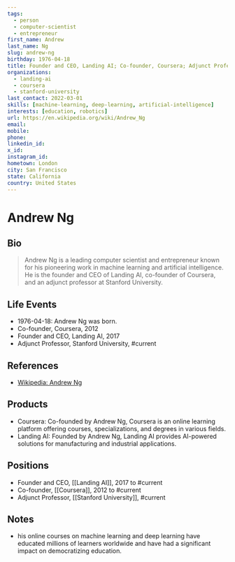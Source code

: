 ```yaml
---
tags:
  - person
  - computer-scientist
  - entrepreneur
first_name: Andrew
last_name: Ng
slug: andrew-ng
birthday: 1976-04-18
title: Founder and CEO, Landing AI; Co-founder, Coursera; Adjunct Professor, Stanford University
organizations:
  - landing-ai
  - coursera
  - stanford-university
last_contact: 2022-03-01
skills: [machine-learning, deep-learning, artificial-intelligence]
interests: [education, robotics]
url: https://en.wikipedia.org/wiki/Andrew_Ng
email: 
mobile: 
phone: 
linkedin_id: 
x_id: 
instagram_id: 
hometown: London
city: San Francisco
state: California
country: United States
---
```


# Andrew Ng

## Bio

> Andrew Ng is a leading computer scientist and entrepreneur known for his pioneering work in machine learning and artificial intelligence. He is the founder and CEO of Landing AI, co-founder of Coursera, and an adjunct professor at Stanford University.

## Life Events

- 1976-04-18: Andrew Ng was born.
- Co-founder, Coursera, 2012
- Founder and CEO, Landing AI, 2017
- Adjunct Professor, Stanford University, #current

## References

- [Wikipedia: Andrew Ng](https://en.wikipedia.org/wiki/Andrew_Ng)

## Products

- Coursera: Co-founded by Andrew Ng, Coursera is an online learning platform offering courses, specializations, and degrees in various fields.
- Landing AI: Founded by Andrew Ng, Landing AI provides AI-powered solutions for manufacturing and industrial applications.

## Positions

- Founder and CEO, [[Landing AI]], 2017 to #current
- Co-founder, [[Coursera]], 2012 to #current
- Adjunct Professor, [[Stanford University]], #current

## Notes

- his online courses on machine learning and deep learning have educated millions of learners worldwide and have had a significant impact on democratizing education.
